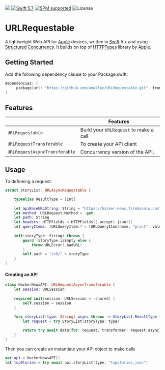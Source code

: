 ![](https://img.shields.io/github/v/tag/wmalloc/URLRequestable?label=Version)
[![Swift 5.7](https://img.shields.io/badge/swift-5.7-ED523F.svg?style=flat)](https://swift.org/download/)
[![SPM supported](https://img.shields.io/badge/SPM-supported-DE5C43.svg?style=flat)](https://swift.org/package-manager)
![License](https://img.shields.io/github/license/wmalloc/URLRequestable.svg?style=flat)

# URLRequestable

A lightweight Web API for [Apple](https://www.apple.com) devices, written in [Swift](https://swift.org) 5.x and using [Structured Concurrency](https://developer.apple.com/documentation/swift/concurrency). It builds on top of [HTTPTypes](https://github.com/apple/swift-http-types) library by [Apple](https://www.apple.com).

## Getting Started

Add the following dependency clause to your Package.swift:

```swift
dependencies: [
    .package(url: "https://github.com/wmalloc/URLRequestable.git", from: "0.1.4")
]
```
## Features

| |Features |
--------------------------|------------------------------------------------------------
`URLRequestable` | Build your `URLRequest` to make a call
`URLRequestTransferable` | To create your API client
`URLRequestAsyncTransferable` | Concurrency version of the API.

## Usage

To defineing a request:

```swift
struct StoryList: URLAsyncRequestable {

    typealias ResultType = [Int]
    
    let apiBaseURLString: String = "https://hacker-news.firebaseio.com"
    let method: URLRequest.Method = .get
    let path: String
    let headers: HTTPFields = HTTPFields([.accept(.json)])
    let queryItems: [URLQueryItem]? = [URLQueryItem(name: "print", value: "pretty")]
    
    init(storyType: String) throws {
        guard !storyType.isEmpty else {
            throw URLError(.badURL)
        }
        self.path = "/v0/" + storyType
    }
}
```
#### Creating an API

```swift
class HackerNewsAPI: URLRequestAsyncTransferable {
    let session: URLSession
    
    required init(session: URLSession = .shared) {
        self.session = session
    }
    
    func storyList(type: String) async throws -> StoryList.ResultType {
        let request = try StoryList(storyType: type)

        return try await data(for: request, transformer: request.asyncTransformer)
    }
}
```

Then you can create an instantiate your API object to make calls

```swift
var api = HackerNewsAPI()
let topStories = try await api.storyList(type: "topstories.json")
```
